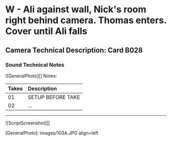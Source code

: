# W - Ali against wall, Nick's room right behind camera. Thomas enters. Cover until Ali falls

## Camera Technical Description: Card B028

### Sound Technical Notes

![GeneralPhoto][]
Notes: 

| Takes | Description |
|:---|:----|
| 01 | SETUP BEFORE TAKE |
| 02 | ... |

----

![ScriptScreenshot][]


[GeneralPhoto]: images/103A.JPG align=left
